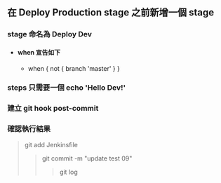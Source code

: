 ## 在 Deploy Production stage 之前新增一個 stage
### stage 命名為 Deploy Dev
* #### when 宣告如下
  * when {
        not { branch 'master' }
  }
### steps 只需要一個 echo 'Hello Dev!'
### 建立 git hook post-commit

### 確認執行結果
>    git add Jenkinsfile
>>    git commit -m "update test 09"
>>>    git log

